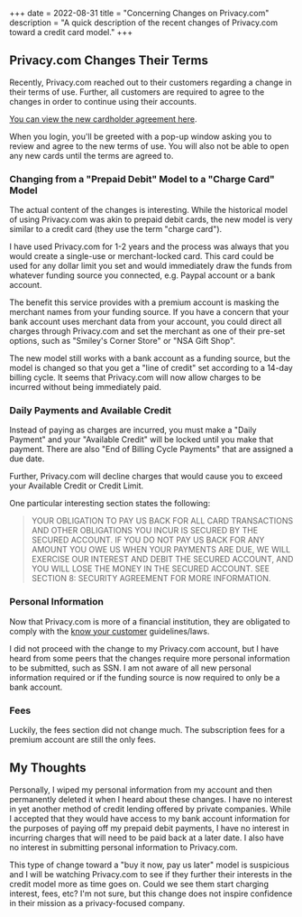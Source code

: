 +++
date = 2022-08-31
title = "Concerning Changes on Privacy.com"
description = "A quick description of the recent changes of Privacy.com toward a credit card model."
+++

## Privacy.com Changes Their Terms

Recently, Privacy.com reached out to their customers regarding a change in their 
terms of use. Further, all customers are required to agree to the changes in 
order to continue using their accounts.

[You can view the new cardholder agreement 
here](https://privacy.com/commercial-cardholder-agreement).

When you login, you'll be greeted with a pop-up window asking you to review and 
agree to the new terms of use. You will also not be able to open any new cards 
until the terms are agreed to.

### Changing from a "Prepaid Debit" Model to a "Charge Card" Model

The actual content of the changes is interesting. While the historical model of 
using Privacy.com was akin to prepaid debit cards, the new model is very similar 
to a credit card (they use the term "charge card").

I have used Privacy.com for 1-2 years and the process was always that you would 
create a single-use or merchant-locked card. This card could be used for any 
dollar limit you set and would immediately draw the funds from whatever funding 
source you connected, e.g. Paypal account or a bank account.

The benefit this service provides with a premium account is masking the merchant 
names from your funding source. If you have a concern that your bank account 
uses merchant data from your account, you could direct all charges through 
Privacy.com and set the merchant as one of their pre-set options, such as 
"Smiley's Corner Store" or "NSA Gift Shop".

The new model still works with a bank account as a funding source, but the model 
is changed so that you get a "line of credit" set according to a 14-day billing 
cycle. It seems that Privacy.com will now allow charges to be incurred without 
being immediately paid.

### Daily Payments and Available Credit

Instead of paying as charges are incurred, you must make a "Daily Payment" and 
your "Available Credit" will be locked until you make that payment. There are 
also "End of Billing Cycle Payments" that are assigned a due date.

Further, Privacy.com will decline charges that would cause you to exceed your 
Available Credit or Credit Limit.

One particular interesting section states the following:

> YOUR OBLIGATION TO PAY US BACK FOR ALL CARD TRANSACTIONS AND OTHER OBLIGATIONS 
> YOU INCUR IS SECURED BY THE SECURED ACCOUNT. IF YOU DO NOT PAY US BACK FOR ANY 
> AMOUNT YOU OWE US WHEN YOUR PAYMENTS ARE DUE, WE WILL EXERCISE OUR INTEREST 
> AND DEBIT THE SECURED ACCOUNT, AND YOU WILL LOSE THE MONEY IN THE SECURED 
> ACCOUNT. SEE SECTION 8: SECURITY AGREEMENT FOR MORE INFORMATION.

### Personal Information

Now that Privacy.com is more of a financial institution, they are obligated to 
comply with the [know your 
customer](https://en.wikipedia.org/wiki/Know_your_customer) guidelines/laws. 

I did not proceed with the change to my Privacy.com account, but I have heard 
from some peers that the changes require more personal information to be 
submitted, such as SSN. I am not aware of all new personal information required 
or if the funding source is now required to only be a bank account.

### Fees

Luckily, the fees section did not change much. The subscription fees for a 
premium account are still the only fees.

## My Thoughts

Personally, I wiped my personal information from my account and then permanently 
deleted it when I heard about these changes. I have no interest in yet another 
method of credit lending offered by private companies. While I accepted that 
they would have access to my bank account information for the purposes of paying 
off my prepaid debit payments, I have no interest in incurring charges that will 
need to be paid back at a later date. I also have no interest in submitting 
personal information to Privacy.com.

This type of change toward a "buy it now, pay us later" model is suspicious and 
I will be watching Privacy.com to see if they further their interests in the 
credit model more as time goes on. Could we see them start charging interest, 
fees, etc? I'm not sure, but this change does not inspire confidence in their 
mission as a privacy-focused company.
